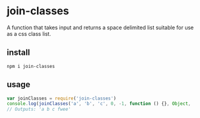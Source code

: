 join-classes
============

A function that takes input and returns a space delimited list suitable for use as a css class list.

install
-------

`npm i join-classes`


usage
-----

```js
var joinClasses = require('join-classes')
console.log(joinClasses('a', 'b', 'c', 0, -1, function () {}, Object, 'fwee'))
// Outputs: 'a b c fwee'
```
